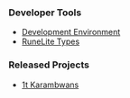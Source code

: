 ### Developer Tools
- [Development Environment](https://github.com/deafwave/osrs-botmaker-typescript)
- [RuneLite Types](https://www.npmjs.com/package/@deafwave/osrs-botmaker-types)

### Released Projects
- [1t Karambwans](https://discord.com/channels/798214351899197491/1250571698718118031/1250571698718118031)
